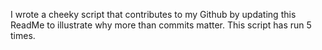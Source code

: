 I wrote a cheeky script that contributes to my Github by updating this ReadMe to illustrate why more than commits matter. This script has run 5 times.